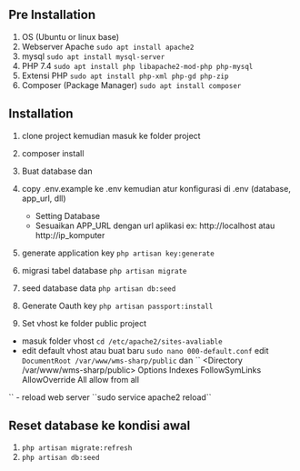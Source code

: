 ## Pre Installation
1. OS (Ubuntu or linux base)
1. Webserver Apache
   ``sudo apt install apache2``
1. mysql
   ``sudo apt install mysql-server``
1. PHP 7.4
   ``sudo apt install php libapache2-mod-php php-mysql``
1. Extensi PHP 
   ``sudo apt install php-xml php-gd php-zip``
1. Composer (Package Manager)
   ``sudo apt install composer``

## Installation
1. clone project kemudian masuk ke folder project
1. composer install
1. Buat database dan 
1. copy .env.example ke .env kemudian atur konfigurasi di .env (database, app_url, dll)

   - Setting Database
   - Sesuaikan APP_URL dengan url aplikasi ex: http://localhost atau http://ip_komputer

   
1. generate application key ``php artisan key:generate``
1. migrasi tabel database ``php artisan migrate``
1. seed database data ``php artisan db:seed``
1. Generate Oauth key ``php artisan passport:install``
1. Set vhost ke folder public project

 - masuk folder vhost ``cd /etc/apache2/sites-avaliable``
 - edit default vhost atau buat baru ``sudo nano 000-default.conf``
   edit 
   ``DocumentRoot /var/www/wms-sharp/public``
   dan 
   ``
   <Directory /var/www/wms-sharp/public>
        Options Indexes FollowSymLinks
        AllowOverride All
      allow from all
  </Directory>
   ``
  - reload web server ``sudo service apache2 reload``


## Reset database ke kondisi awal
1. ``php artisan migrate:refresh``
1. ``php artisan db:seed``